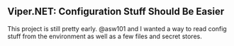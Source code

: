 ## Viper.NET: Configuration Stuff Should Be Easier

This project is still pretty early. @asw101 and I wanted a way to read config stuff from the environment as well as a few files and secret stores.